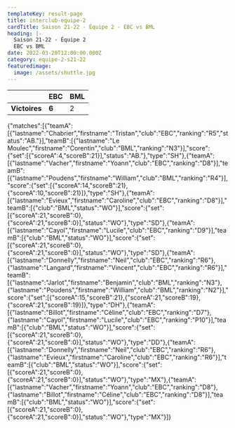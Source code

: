 ```yaml
---
templateKey: result-page
title: interclub-equipe-2
cardTitle: Saison 21-22 - Équipe 2 - EBC vs BML
heading: |-
  Saison 21-22 - Équipe 2
  EBC vs BML
date: 2022-03-20T12:00:00.000Z
category: equipe-2-s21-22
featuredimage:
  image: /assets/shuttle.jpg
---
```

|               | EBC   | BML |
| ------------- | ----- | --- |
| **Victoires** | **6** | 2   |

<scoreboard>{"matches":[{"teamA":[{"lastname":"Chabrier","firstname":"Tristan","club":"EBC","ranking":"R5","status":"AB."}],"teamB":[{"lastname":"Le Moulec","firstname":"Corentin","club":"BML","ranking":"N3"}],"score":{"set":[{"scoreA":4,"scoreB":21}],"status":"AB."},"type":"SH"},{"teamA":[{"lastname":"Vacher","firstname":"Yoann","club":"EBC","ranking":"D8"}],"teamB":[{"lastname":"Poudens","firstname":"William","club":"BML","ranking":"R4"}],"score":{"set":[{"scoreA":14,"scoreB":21},{"scoreA":10,"scoreB":21}]},"type":"SH"},{"teamA":[{"lastname":"Evieux","firstname":"Caroline","club":"EBC","ranking":"D8"}],"teamB":[{"club":"BML","status":"WO"}],"score":{"set":[{"scoreA":21,"scoreB":0},{"scoreA":21,"scoreB":0}],"status":"WO"},"type":"SD"},{"teamA":[{"lastname":"Cayol","firstname":"Lucile","club":"EBC","ranking":"D9"}],"teamB":[{"club":"BML","status":"WO"}],"score":{"set":[{"scoreA":21,"scoreB":0},{"scoreA":21,"scoreB":0}],"status":"WO"},"type":"SD"},{"teamA":[{"lastname":"Donnelly","firstname":"Neil","club":"EBC","ranking":"R6"},{"lastname":"Langard","firstname":"Vincent","club":"EBC","ranking":"R6"}],"teamB":[{"lastname":"Jarlot","firstname":"Benjamin","club":"BML","ranking":"N3"},{"lastname":"Poudens","firstname":"William","club":"BML","ranking":"N2"}],"score":{"set":[{"scoreA":15,"scoreB":21},{"scoreA":21,"scoreB":19},{"scoreA":21,"scoreB":19}]},"type":"DH"},{"teamA":[{"lastname":"Billot","firstname":"Céline","club":"EBC","ranking":"D7"},{"lastname":"Cayol","firstname":"Lucile","club":"EBC","ranking":"P10"}],"teamB":[{"club":"BML","status":"WO"}],"score":{"set":[{"scoreA":21,"scoreB":0},{"scoreA":21,"scoreB":0}],"status":"WO"},"type":"DD"},{"teamA":[{"lastname":"Donnelly","firstname":"Neil","club":"EBC","ranking":"R6"},{"lastname":"Evieux","firstname":"Caroline","club":"EBC","ranking":"R6"}],"teamB":[{"club":"BML","status":"WO"}],"score":{"set":[{"scoreA":21,"scoreB":0},{"scoreA":21,"scoreB":0}],"status":"WO"},"type":"MX"},{"teamA":[{"lastname":"Vacher","firstname":"Yoann","club":"EBC","ranking":"D8"},{"lastname":"Billot","firstname":"Céline","club":"EBC","ranking":"D8"}],"teamB":[{"club":"BML","status":"WO"}],"score":{"set":[{"scoreA":21,"scoreB":0},{"scoreA":21,"scoreB":0}],"status":"WO"},"type":"MX"}]}</scoreboard>